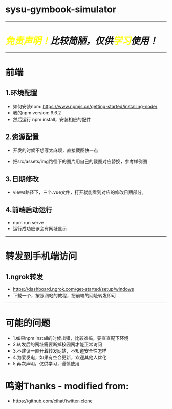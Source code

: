 # sysu-gymbook-simulator
---
# ***<font color=yellow>免责声明！</font>比较简陋，仅供<font color=yellow>学习</font>使用！***
---
# 前端

## 1.环境配置 
- 如何安装npm: https://www.npmjs.cn/getting-started/installing-node/
- 我的npm version: 9.6.2
- 然后运行 npm install，安装相应的配件


## 2.资源配置
- 开发的时候不想写太麻烦，直接截图快一点

- 把src/assets/img路径下的图片用自己的截图对应替换，参考样例图

## 3.日期修改
- views路径下，三个.vue文件，打开就能看到对应的修改日期部分。
  
## 4.前端启动运行
- npm run serve
- 运行成功应该会有网址显示
---
# 转发到手机端访问

## 1.ngrok转发
- https://dashboard.ngrok.com/get-started/setup/windows
- 下载一个，按照网站的教程，把前端的网址转发即可
---
# 可能的问题
- 1.如果npm install的时候出错，比较难搞，要查查配下环境
- 2.转发后的网址需要断掉校园网才能正常访问
- 3.不建议一直开着转发网站，不知道安全性怎样
- 4.为爱发电，如果有空会更新，欢迎其他人优化
- 5.再次声明，仅供学习，谨慎使用

# 鸣谢Thanks - modified from:
- https://github.com/cihat/twitter-clone
